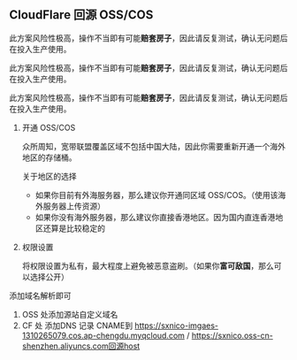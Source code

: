 ##  CloudFlare 回源 OSS/COS

此方案风险性极高，操作不当即有可能**赔套房子**，因此请反复测试，确认无问题后在投入生产使用。

此方案风险性极高，操作不当即有可能**赔套房子**，因此请反复测试，确认无问题后在投入生产使用。

此方案风险性极高，操作不当即有可能**赔套房子**，因此请反复测试，确认无问题后在投入生产使用。

1. 开通 OSS/COS

   众所周知，宽带联盟覆盖区域不包括中国大陆，因此你需要重新开通一个海外地区的存储桶。

   关于地区的选择

   - 如果你目前有外海服务器，那么建议你开通同区域 OSS/COS。（使用该海外服务器上传资源）
   - 如果你没有海外服务器，那么建议你直接香港地区。因为国内直连香港地区还算是比较稳定的

2. 权限设置

   将权限设置为私有，最大程度上避免被恶意盗刷。（如果你**富可敌国**，那么可以选择公开）

添加域名解析即可

1. OSS 处添加源站自定义域名
2. CF 处 添加DNS 记录 CNAME到 https://sxnico-imgaes-1310265079.cos.ap-chengdu.myqcloud.com / https://sxnico.oss-cn-shenzhen.aliyuncs.com回源host

